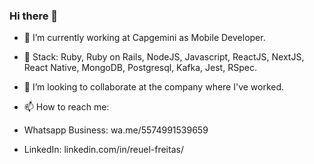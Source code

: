 ### Hi there 👋

- 🔭 I’m currently working at Capgemini as Mobile Developer.
- 🌱 Stack: Ruby, Ruby on Rails, NodeJS, Javascript, ReactJS, NextJS, React Native, MongoDB, Postgresql, Kafka, Jest, RSpec.
- 👯 I’m looking to collaborate at the company where I've worked.


- 📫 How to reach me: 
- Whatsapp Business: wa.me/5574991539659
- LinkedIn: linkedin.com/in/reuel-freitas/

